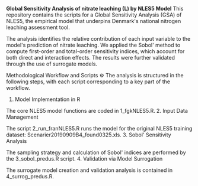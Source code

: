 **Global Sensitivity Analysis of nitrate leaching (L) by NLES5 Model**
This repository contains the scripts for a Global Sensitivity Analysis (GSA) of NLES5, the empirical model that underpins Denmark's national nitrogen leaching assessment tool.

The analysis identifies the relative contribution of each input variable to the model's prediction of nitrate leaching. We applied the Sobol' method to compute first-order and total-order sensitivity indices, which account for both direct and interaction effects. The results were further validated through the use of surrogate models.

Methodological Workflow and Scripts ⚙️
The analysis is structured in the following steps, with each script corresponding to a key part of the workflow.

1. Model Implementation in R

The core NLES5 model functions are coded in 1_fgkNLES5.R.
2. Input Data Management

The script 2_run_franNLES5.R runs the model for the original NLES5 training dataset: Scenarier20190909B4_found0325.xls.
3. Sobol' Sensitivity Analysis

The sampling strategy and calculation of Sobol' indices are performed by the 3_sobol_predus.R script.
4. Validation via Model Surrogation

The surrogate model creation and validation analysis is contained in 4_surrog_predus.R.

